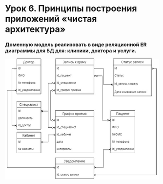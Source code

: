 # Урок 6. Принципы построения приложений «чистая архитектура»

### Доменную модель реализовать в виде реляционной ER диаграммы для БД для: клиники, доктора и услуги.

![ER_diagram.jpg](ER_diagram.jpg)